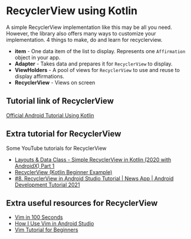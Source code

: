 # RecyclerView using Kotlin
A simple RecyclerView implementation like this may be all you need. However, the library also offers many ways to customize your implementation. 4 things to make, do and learn for recyclerview.
- **item** - One data item of the list to display. Represents one `Affirmation` object in your app.
- **Adapter** - Takes data and prepares it for `RecyclerView` to display.
- **ViewHolders** - A pool of views for `RecyclerView` to use and reuse to display affirmations.
- **RecyclerView** - Views on screen

## Tutorial link of RecyclerView
 [Official Android Tutorial Using Kotlin](https://developer.android.com/codelabs/basic-android-kotlin-training-recyclerview-scrollable-list?continue=https%3A%2F%2Fdeveloper.android.com%2Fcourses%2Fpathways%2Fandroid-basics-kotlin-unit-2-pathway-3%23codelab-https%3A%2F%2Fdeveloper.android.com%2Fcodelabs%2Fbasic-android-kotlin-training-recyclerview-scrollable-list#6)

## Extra tutorial for RecyclerView
Some YouTube tutorials for RecyclerView
- [Layouts & Data Class - Simple RecyclerView in Kotlin (2020 with AndroidX) Part 1](https://www.youtube.com/watch?v=6Gm3eMG8KqI)
- [RecyclerView (Kotlin Beginner Example)](https://www.youtube.com/watch?v=Jo6Mtq7zkkg)
- [#8. RecyclerView in Android Studio Tutorial | News App | Android Development Tutorial 2021](https://www.youtube.com/watch?v=ttIfesjYDQQ)

## Extra useful resources for RecyclerView
- [Vim in 100 Seconds](https://www.youtube.com/watch?v=-txKSRn0qeA)
- [How I Use Vim in Android Studio](https://www.youtube.com/watch?v=ikTU7JzPURw)
- [Vim Tutorial for Beginners](https://www.youtube.com/watch?v=RZ4p-saaQkc)
